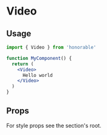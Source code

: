# Video

## Usage

```jsx
import { Video } from 'honorable'

function MyComponent() {
  return (
    <Video>
      Hello world
    </Video>
  )
}
```

## Props

For style props see the section's root.
